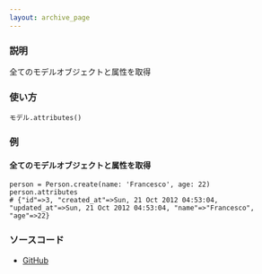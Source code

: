 ```yaml
---
layout: archive_page
---
```

### 説明
全てのモデルオブジェクトと属性を取得

### 使い方
    モデル.attributes()

### 例
#### 全てのモデルオブジェクトと属性を取得
    person = Person.create(name: 'Francesco', age: 22)
    person.attributes
    # {"id"=>3, "created_at"=>Sun, 21 Oct 2012 04:53:04, "updated_at"=>Sun, 21 Oct 2012 04:53:04, "name"=>"Francesco", "age"=>22}

### ソースコード
* [GitHub](https://github.com/rails/rails/blob/ac30e389ecfa0e26e3d44c1eda8488ddf63b3ecc/activerecord/lib/active_record/attribute_methods.rb#L326)